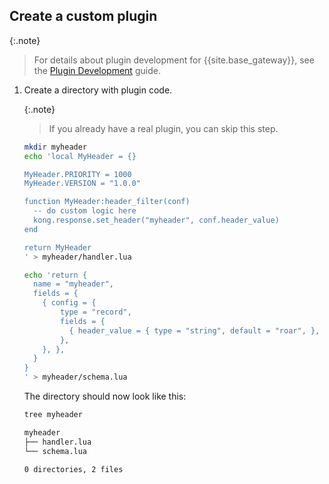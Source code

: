<!-- Shared between KIC and KGO plugin installation -->
## Create a custom plugin

{:.note}
> For details about plugin development for {{site.base_gateway}}, see the [Plugin Development](/gateway/{{page.release}}/plugin-development) guide.

1. Create a directory with plugin code.

   {:.note}
   > If you already have a real plugin, you can skip this step.

    ```bash
    mkdir myheader
    echo 'local MyHeader = {}

    MyHeader.PRIORITY = 1000
    MyHeader.VERSION = "1.0.0"

    function MyHeader:header_filter(conf)
      -- do custom logic here
      kong.response.set_header("myheader", conf.header_value)
    end

    return MyHeader
    ' > myheader/handler.lua

    echo 'return {
      name = "myheader",
      fields = {
        { config = {
            type = "record",
            fields = {
              { header_value = { type = "string", default = "roar", }, },
            },
        }, },
      }
    }
    ' > myheader/schema.lua
    ```

   The directory should now look like this:

    ```bash
    tree myheader
    ```

    ```bash
    myheader
    ├── handler.lua
    └── schema.lua

    0 directories, 2 files
    ```
